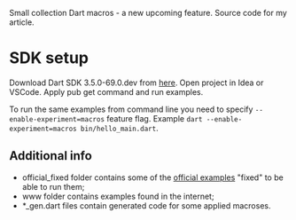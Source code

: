 Small collection Dart macros - a new upcoming feature. Source code for my article.

# SDK setup

Download Dart SDK 3.5.0-69.0.dev from [here](https://dart.dev/get-dart/archive).
Open project in Idea or VSCode. Apply pub get command and run examples.

To run the same examples from command line you need to specify `--enable-experiment=macros` feature flag.
Example `dart --enable-experiment=macros bin/hello_main.dart`.

## Additional info

- official_fixed folder contains some of the [official examples](https://github.com/dart-lang/language/tree/main/working/macros/example)
"fixed" to be able to run them;
- www folder contains examples found in the internet;
- *_gen.dart files contain generated code for some applied macroses.
